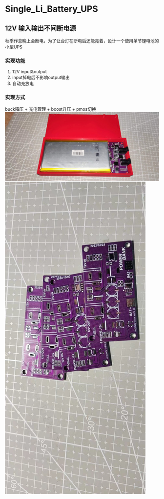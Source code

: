 # Single_Li_Battery_UPS

## 12V 输入输出不间断电源

秋季作息晚上会断电，为了让台灯在断电后还能亮着，设计一个使用单节锂电池的小型UPS

### 实现功能

1. 12V input&output
2. input掉电后不影响output输出
3. 自动充放电

### 实现方式

buck降压 + 充电管理 + boost升压 + pmos切换
<br>
![成品](/img/1.jpg "成品")
![成品](/img/2.jpg "成品")
